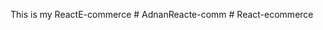 This is my ReactE-commerce 
#   A d n a n R e a c t e - c o m m  
 #   R e a c t - e c o m m e r c e  
 